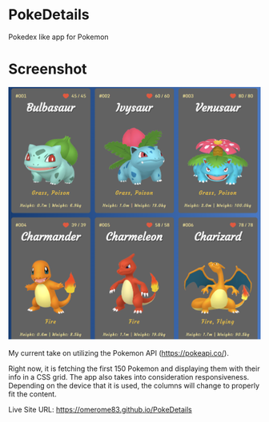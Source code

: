 # PokeDetails
Pokedex like app for Pokemon

# Screenshot
![](./screenshot.png)

My current take on utilizing the Pokemon API (https://pokeapi.co/). 

Right now, it is fetching the first 150 Pokemon and displaying them with their info in a CSS grid. The app also takes into consideration responsiveness. Depending on the device that it is used, the columns will change to properly fit the content.

Live Site URL: https://omerome83.github.io/PokeDetails
